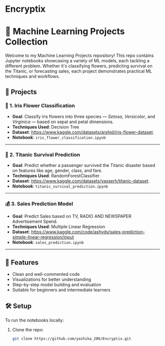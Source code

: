 # Encryptix
# 🧠 Machine Learning Projects Collection

Welcome to my Machine Learning Projects repository! This repo contains Jupyter notebooks showcasing a variety of ML models, each tackling a different problem. Whether it's classifying flowers, predicting survival on the Titanic, or forecasting sales, each project demonstrates practical ML techniques and workflows.

## 📁 Projects

### 🌸 1. Iris Flower Classification
- **Goal**: Classify iris flowers into three species — *Setosa*, *Versicolor*, and *Virginica* — based on sepal and petal dimensions.
- **Techniques Used**: Decision Tree
- **Dataset**: https://www.kaggle.com/datasets/arshid/iris-flower-dataset.
- **Notebook**: `iris_flower_classification.ipynb`

---

### 🚢 2. Titanic Survival Prediction
- **Goal**: Predict whether a passenger survived the Titanic disaster based on features like age, gender, class, and fare.
- **Techniques Used**: RandomForestClassifier
- **Dataset**: https://www.kaggle.com/datasets/yasserh/titanic-dataset.
- **Notebook**: `titanic_survival_prediction.ipynb`

---

### 💰 3. Sales Prediction Model
- **Goal**: Predict Sales based on TV, RADIO AND NEWSPAPER Advertisement Spend.
- **Techniques Used**: Multiple Linear Regression
- **Dataset**: https://www.kaggle.com/code/ashydv/sales-prediction-simple-linear-regression/input
- **Notebook**: `sales_prediction.ipynb`

---

## 📌 Features
- Clean and well-commented code
- Visualizations for better understanding
- Step-by-step model building and evaluation
- Suitable for beginners and intermediate learners

## 🛠️ Setup
To run the notebooks locally:

1. Clone the repo:
   ```bash
   git clone https://github.com/yashika_206/Encryptix.git

